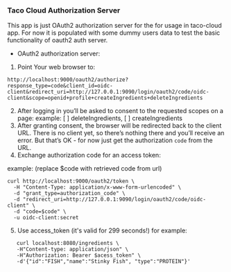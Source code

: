 ### Taco Cloud Authorization Server

This app is just OAuth2 authorization server for the
for usage in taco-cloud app. For now it is populated with some dummy users data
to test the basic functionality of oauth2 auth server.

* OAuth2 authorization server:

1. Point Your web browser to:

```
http://localhost:9000/oauth2/authorize?response_type=code&client_id=oidc-client&redirect_uri=http://127.0.0.1:9090/login/oauth2/code/oidc-client&scope=openid+profile+createIngredients+deleteIngredients
```

2. After logging in you’ll be asked to consent to the
   requested scopes on a page:
   example: [ ] deleteIngredients, [ ] createIngredients
3. After granting consent, the browser will be redirected back to the client URL. There is
   no client yet, so there’s nothing there and you’ll receive an error.
   But that’s OK - for now just get the authorization `code` from the URL.
4. Exchange authorization code for an access token:

example: (replace $code with retrieved code from url)

``` 
curl http://localhost:9000/oauth2/token \
  -H "Content-Type: application/x-www-form-urlencoded" \
  -d "grant_type=authorization_code" \
  -d "redirect_uri=http://127.0.0.1:9090/login/oauth2/code/oidc-client" \
  -d "code=$code" \
  -u oidc-client:secret

```

5. Use access_token (it's valid for 299 seconds!) for example:

```
   curl localhost:8080/ingredients \
   -H"Content-type: application/json" \
   -H"Authorization: Bearer $acess_token" \
   -d'{"id":"FISH","name":"Stinky Fish", "type":"PROTEIN"}'
```


